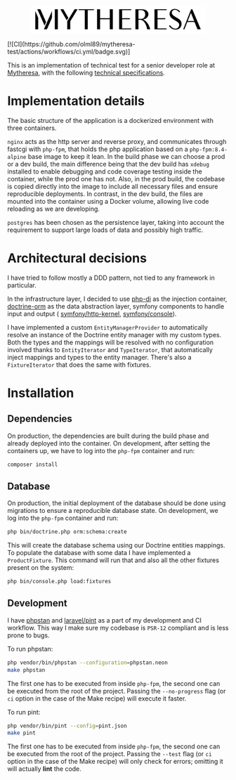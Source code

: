 <p align="center"><a href="https://www.mytheresa.com/" target="_blank"><img src="https://github.com/olml89/mytheresa-test/blob/main/php-fpm/public/img/mytheresa-logo-freelogovectors.net_.png" width="400" alt="Mytheresa"></a></p>
[![CI](https://github.com/olml89/mytheresa-test/actions/workflows/ci.yml/badge.svg)]

This is an implementation of technical test for a senior developer role at 
[Mytheresa](https://www.mytheresa.com/), with the following
[technical specifications](https://github.com/olml89/mytheresa-test/blob/main/doc/promotions-assigment-mytheresa-250716_090156.pdf).

# Implementation details

The basic structure of the application is a dockerized environment with three containers.

`nginx` acts as the http server and reverse proxy, and communicates through fastcgi with
`php-fpm`, that holds the php application based on a `php-fpm:8.4-alpine` base image to keep
it lean. In the build phase we can choose a prod or a dev build, the main difference being that
the dev build has `xdebug` installed to enable debugging and code coverage testing inside the container,
while the prod one has not. Also, in the prod build, the codebase is copied directly into the image to 
include all necessary files and ensure reproducible deployments. 
In contrast, in the dev build, the files are mounted into the container using a Docker volume, 
allowing live code reloading as we are developing.

`postgres` has been chosen as the persistence layer, taking into account the requirement to 
support large loads of data and possibly high traffic.

# Architectural decisions

I have tried to follow mostly a DDD pattern, not tied to any framework in particular.

In the infrastructure layer, I decided to use
[php-di](https://github.com/PHP-DI/PHP-DI)
as the injection container,
[doctrine-orm](https://github.com/doctrine/orm) 
as the data abstraction layer, symfony components to handle input and output 
(
[symfony/http-kernel](https://github.com/symfony/http-kernel), 
[symfony/console](https://github.com/symfony/console)).

I have implemented a custom `EntityManagerProvider` to automatically resolve an instance of the Doctrine entity manager
with my custom types. Both the types and the mappings will be resolved with no configuration involved
thanks to `EntityIterator` and `TypeIterator`, that automatically inject mappings and types to the entity manager.
There's also a `FixtureIterator` that does the same with fixtures.

# Installation

## Dependencies

On production, the dependencies are built during the build phase and already deployed
into the container. On development, after setting the containers up, we have
to log into the `php-fpm` container and run:

```bash
composer install
```

## Database

On production, the initial deployment of the database should be done using migrations
to ensure a reproducible database state. On development, we log into the `php-fpm`
container and run:

```bash
php bin/doctrine.php orm:schema:create
```

This will create the database schema using our Doctrine entities mappings. To populate the database with some data
I have implemented a `ProductFixture`. This command will run that and also all the other fixtures present on the system:

```bash
php bin/console.php load:fixtures
```

## Development

I have
[phpstan](https://github.com/phpstan/phpstan)
and 
[laravel/pint](https://github.com/laravel/pint) 
as a part of my development and CI workflow. This way I make sure my codebase is `PSR-12` compliant
and is less prone to bugs.

To run phpstan:

```bash
php vendor/bin/phpstan --configuration=phpstan.neon
make phpstan
```

The first one has to be executed from inside `php-fpm`, the second one can be executed from the
root of the project. Passing the `--no-progress` flag (or `ci` option in the case of the Make recipe)
will execute it faster.

To run pint:

```bash
php vendor/bin/pint --config=pint.json
make pint
```

The first one has to be executed from inside `php-fpm`, the second one can be executed from the
root of the project. Passing the `--test` flag (or `ci` option in the case of the Make recipe)
will only check for errors; omitting it will actually **lint** the code.
